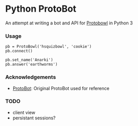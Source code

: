 # Python ProtoBot

An attempt at writing a bot and API for [Protobowl](http://protobowl.com/) in Python 3

### Usage

```
pb = ProtoBowl('hsquizbowl', 'cookie')
pb.connect()

pb.set_name('Anarki')
pb.answer('earthworms')
```


### Acknowledgements
  - [ProtoBot](https://github.com/bobacadodl/ProtoBot): Original ProtoBot used for reference

### TODO
  - client view
  - persistant sessions?
